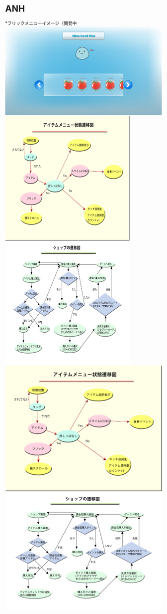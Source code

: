 ANH
===
*フリックメニューイメージ（開発中
![image](ItemWindow.png)
<a href="url"><img src="https://github.com/athenaeum-school/ANH/blob/Nadd3564/資料画像/アイテムウィンドウ遷移図.jpg" align="left" height="400" width="400" ></a>
<a href="url"><img src="https://github.com/athenaeum-school/ANH/blob/Nadd3564/資料画像/ショップ遷移図.jpg" align="left" height="400" width="400" ></a>
![image](資料画像/アイテムウィンドウ遷移図.jpg)
![image](資料画像/ショップ遷移図.jpg)
